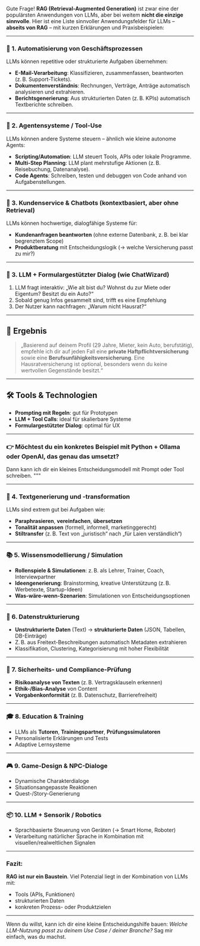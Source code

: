 Gute Frage! **RAG (Retrieval-Augmented Generation)** ist zwar eine der populärsten Anwendungen von LLMs, aber bei weitem **nicht die einzige sinnvolle**. Hier ist eine Liste sinnvoller Anwendungsfelder für LLMs – **abseits von RAG** – mit kurzen Erklärungen und Praxisbeispielen:

---

### 🧠 1. **Automatisierung von Geschäftsprozessen**

LLMs können repetitive oder strukturierte Aufgaben übernehmen:

- **E-Mail-Verarbeitung**: Klassifizieren, zusammenfassen, beantworten (z. B. Support-Tickets).
- **Dokumentenverständnis**: Rechnungen, Verträge, Anträge automatisch analysieren und extrahieren.
- **Berichtsgenerierung**: Aus strukturierten Daten (z. B. KPIs) automatisch Textberichte schreiben.

---

### 🤖 2. **Agentensysteme / Tool-Use**

LLMs können andere Systeme steuern – ähnlich wie kleine autonome Agents:

- **Scripting/Automation**: LLM steuert Tools, APIs oder lokale Programme.
- **Multi-Step Planning**: LLM plant mehrstufige Aktionen (z. B. Reisebuchung, Datenanalyse).
- **Code Agents**: Schreiben, testen und debuggen von Code anhand von Aufgabenstellungen.

---

### 💬 3. **Kundenservice & Chatbots (kontextbasiert, aber ohne Retrieval)**

LLMs können hochwertige, dialogfähige Systeme für:

- **Kundenanfragen beantworten** (ohne externe Datenbank, z. B. bei klar begrenztem Scope)
- **Produktberatung** mit Entscheidungslogik (→ welche Versicherung passt zu mir?)

---

### 🔹 3. **LLM + Formulargestützter Dialog (wie ChatWizard)**

1. LLM fragt interaktiv: „Wie alt bist du? Wohnst du zur Miete oder Eigentum? Besitzt du ein Auto?“
2. Sobald genug Infos gesammelt sind, trifft es eine Empfehlung
3. Der Nutzer kann nachfragen: „Warum nicht Hausrat?“

---

## 📌 Ergebnis

> „Basierend auf deinem Profil (29 Jahre, Mieter, kein Auto, berufstätig), empfehle ich dir auf jeden Fall eine **private Haftpflichtversicherung** sowie eine **Berufsunfähigkeitsversicherung**. Eine Hausratversicherung ist optional, besonders wenn du keine wertvollen Gegenstände besitzt.“

---

## 🛠️ Tools & Technologien

- **Prompting mit Regeln**: gut für Prototypen
- **LLM + Tool Calls**: ideal für skalierbare Systeme
- **Formulargestützter Dialog**: optimal für UX

---

### 👉 Möchtest du ein konkretes Beispiel mit Python + Ollama oder OpenAI, das genau das umsetzt?

Dann kann ich dir ein kleines Entscheidungsmodell mit Prompt oder Tool schreiben.
"""

---

### 📄 4. **Textgenerierung und -transformation**

LLMs sind extrem gut bei Aufgaben wie:

- **Paraphrasieren**, **vereinfachen**, **übersetzen**
- **Tonalität anpassen** (formell, informell, marketinggerecht)
- **Stiltransfer** (z. B. Text von „juristisch“ nach „für Laien verständlich“)

---

### 📚 5. **Wissensmodellierung / Simulation**

- **Rollenspiele & Simulationen**: z. B. als Lehrer, Trainer, Coach, Interviewpartner
- **Ideengenerierung**: Brainstorming, kreative Unterstützung (z. B. Werbetexte, Startup-Ideen)
- **Was-wäre-wenn-Szenarien**: Simulationen von Entscheidungsoptionen

---

### 🧾 6. **Datenstrukturierung**

- **Unstrukturierte Daten** (Text) → **strukturierte Daten** (JSON, Tabellen, DB-Einträge)
- Z. B. aus Freitext-Beschreibungen automatisch Metadaten extrahieren
- Klassifikation, Clustering, Kategorisierung mit hoher Flexibilität

---

### 🔐 7. **Sicherheits- und Compliance-Prüfung**

- **Risikoanalyse von Texten** (z. B. Vertragsklauseln erkennen)
- **Ethik-/Bias-Analyse** von Content
- **Vorgabenkonformität** (z. B. Datenschutz, Barrierefreiheit)

---

### 🎓 8. **Education & Training**

- LLMs als **Tutoren**, **Trainingspartner**, **Prüfungssimulatoren**
- Personalisierte Erklärungen und Tests
- Adaptive Lernsysteme

---

### 🎮 9. **Game-Design & NPC-Dialoge**

- Dynamische Charakterdialoge
- Situationsangepasste Reaktionen
- Quest-/Story-Generierung

---

### 📦 10. **LLM + Sensorik / Robotics**

- Sprachbasierte Steuerung von Geräten (→ Smart Home, Roboter)
- Verarbeitung natürlicher Sprache in Kombination mit visuellen/realweltlichen Signalen

---

### Fazit:

**RAG ist nur ein Baustein**. Viel Potenzial liegt in der Kombination von LLMs mit:

- Tools (APIs, Funktionen)
- strukturierten Daten
- konkreten Prozess- oder Produktzielen

---

Wenn du willst, kann ich dir eine kleine Entscheidungshilfe bauen: _Welche LLM-Nutzung passt zu deinem Use Case / deiner Branche?_ Sag mir einfach, was du machst.
